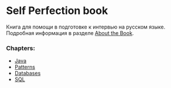 # Self Perfection book

Книга для помощи в подготовке к интервью на русском языке.
Подробная информация в разделе [About the Book](book/about_book/_.md).

### Chapters:
- [Java](book/java/_.md)
- [Patterns](book/patterns/_.md)
- [Databases](book/database/_.md)
- [SQL](book/sql/_.md)
